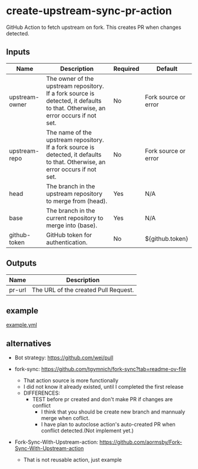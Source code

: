 # create-upstream-sync-pr-action
GitHub Action to fetch upstream on fork. This creates PR when changes detected.

## Inputs

| Name           | Description                                                                 | Required | Default                  |
|----------------|-----------------------------------------------------------------------------|----------|--------------------------|
| upstream-owner | The owner of the upstream repository. If a fork source is detected, it defaults to that. Otherwise, an error occurs if not set. | No       | Fork source or error     |
| upstream-repo  | The name of the upstream repository. If a fork source is detected, it defaults to that. Otherwise, an error occurs if not set. | No       | Fork source or error     |
| head           | The branch in the upstream repository to merge from (head).                  | Yes      | N/A                      |
| base           | The branch in the current repository to merge into (base).                   | Yes      | N/A                      |
| github-token   | GitHub token for authentication.                                             | No      | ${github.token}                      |

## Outputs

| Name   | Description                       |
|--------|-----------------------------------|
| pr-url | The URL of the created Pull Request. |

## example
[example.yml](https://github.com/nadesskey/create-upstream-sync-pr-action/blob/master/example.yml)

## alternatives
- Bot strategy: https://github.com/wei/pull
- fork-sync: https://github.com/tgymnich/fork-sync?tab=readme-ov-file
  - That action source is more functionally
  - I did not know it already existed, until I completed the first release
  - DIFFERENCES:
    - TEST before pr created and don't make PR if changes are conflict
      - I think that you should be create new branch and mannualy merge when coflict.
      - I have plan to autoclose action's auto-created PR when conflict detected.(Not implement yet.)

- Fork-Sync-With-Upstream-action: https://github.com/aormsby/Fork-Sync-With-Upstream-action
  - That is not reusable action, just example
